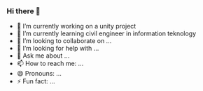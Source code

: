 ### Hi there 👋


- 🔭 I’m currently working on a unity project
- 🌱 I’m currently learning civil engineer in information teknology
- 👯 I’m looking to collaborate on ...
- 🤔 I’m looking for help with ...
- 💬 Ask me about ...
- 📫 How to reach me: ...
- 😄 Pronouns: ...
- ⚡ Fun fact: ...

